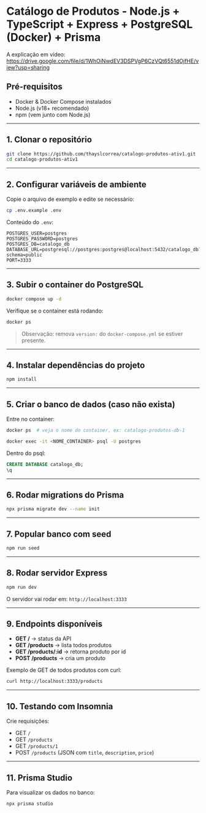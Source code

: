 # Catálogo de Produtos - Node.js + TypeScript + Express + PostgreSQL (Docker) + Prisma

A explicação em vídeo: https://drive.google.com/file/d/1WhOiNwdEV3DSPVgP6CzVQt6551dOjfHE/view?usp=sharing

## Pré-requisitos

* Docker & Docker Compose instalados
* Node.js (v18+ recomendado)
* npm (vem junto com Node.js)

---

## 1. Clonar o repositório

```bash
git clone https://github.com/thayslcorrea/catalogo-produtos-ativ1.git
cd catalogo-produtos-ativ1
```

---

## 2. Configurar variáveis de ambiente

Copie o arquivo de exemplo e edite se necessário:

```bash
cp .env.example .env
```

Conteúdo do `.env`:

```
POSTGRES_USER=postgres
POSTGRES_PASSWORD=postgres
POSTGRES_DB=catalogo_db
DATABASE_URL=postgresql://postgres:postgres@localhost:5432/catalogo_db?schema=public
PORT=3333
```

---

## 3. Subir o container do PostgreSQL

```bash
docker compose up -d
```

Verifique se o container está rodando:

```bash
docker ps
```

> Observação: remova `version:` do `docker-compose.yml` se estiver presente.

---

## 4. Instalar dependências do projeto

```bash
npm install
```

---

## 5. Criar o banco de dados (caso não exista)

Entre no container:

```bash
docker ps  # veja o nome do container, ex: catalogo-produtos-db-1
```

```bash
docker exec -it <NOME_CONTAINER> psql -U postgres
```

Dentro do psql:

```sql
CREATE DATABASE catalogo_db;
\q
```

---

## 6. Rodar migrations do Prisma

```bash
npx prisma migrate dev --name init
```

---

## 7. Popular banco com seed

```bash
npm run seed
```
---

## 8. Rodar servidor Express

```bash
npm run dev
```

O servidor vai rodar em: `http://localhost:3333`

---

## 9. Endpoints disponíveis

* **GET /** → status da API
* **GET /products** → lista todos produtos
* **GET /products/\:id** → retorna produto por id
* **POST /products** → cria um produto

Exemplo de GET de todos produtos com curl:

```bash
curl http://localhost:3333/products
```

---

## 10. Testando com Insomnia

Crie requisições:

* GET `/`
* GET `/products`
* GET `/products/1`
* POST `/products` (JSON com `title`, `description`, `price`)

---

## 11. Prisma Studio

Para visualizar os dados no banco:

```bash
npx prisma studio
```
